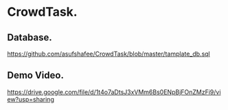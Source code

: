 # CrowdTask.
## Database.
https://github.com/asufshafee/CrowdTask/blob/master/tamplate_db.sql

## Demo Video.
https://drive.google.com/file/d/1t4o7aDtsJ3xVMm6Bs0ENpBjFOnZMzFi9/view?usp=sharing